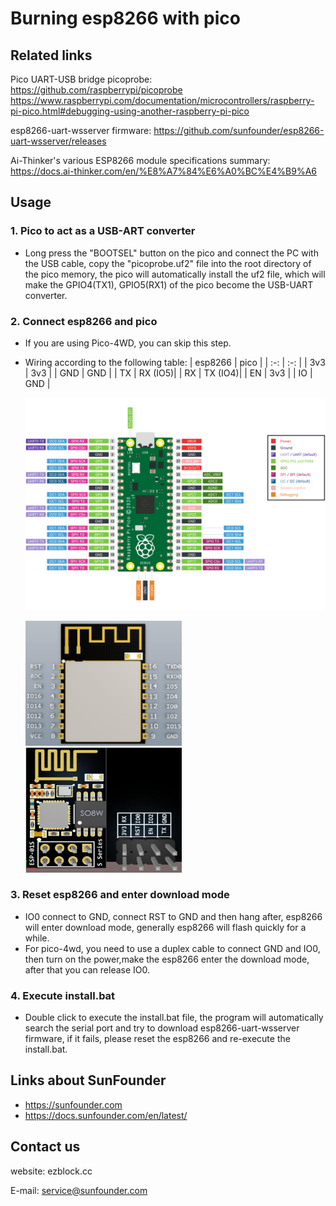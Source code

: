 # Burning esp8266 with pico

## Related links
Pico UART-USB bridge picoprobe:
    https://github.com/raspberrypi/picoprobe
    https://www.raspberrypi.com/documentation/microcontrollers/raspberry-pi-pico.html#debugging-using-another-raspberry-pi-pico

esp8266-uart-wsserver firmware:
    https://github.com/sunfounder/esp8266-uart-wsserver/releases

Ai-Thinker's various ESP8266 module specifications summary:
    https://docs.ai-thinker.com/en/%E8%A7%84%E6%A0%BC%E4%B9%A6

## Usage
### 1. Pico to act as a USB-ART converter
- Long press the "BOOTSEL" button on the pico and connect the PC with the USB cable, copy the "picoprobe.uf2" file into the root directory of the pico memory, the pico will automatically install the uf2 file, which will make the GPIO4(TX1), GPIO5(RX1) of the pico become the USB-UART converter.

### 2. Connect esp8266 and pico
- If you are using Pico-4WD, you can skip this step.
- Wiring according to the following table:
   | esp8266 |   pico  |
   | :-:     | :-:     |
   | 3v3     | 3v3     |
   | GND     | GND     |
   | TX      | RX (IO5)|
   | RX      | TX (IO4)|
   | EN      | 3v3     |
   | IO      | GND     |

   ![pico_pinout](./pinout/pico-pinout.svg#pic_center "pico_pinout")
   
   <img src="./pinout/ESP-12S_pinout.jpg" width="250" height="200" align="left-center" title="ESP-12S_pinout"/>
   <img src="./pinout/ESP-01S_pinout.jpg" width="250" height="200" align="right-center" title="ESP-01S_pinout" />

### 3. Reset esp8266 and enter download mode
- IO0 connect to GND, connect RST to GND and then hang after, esp8266 will enter download mode, generally esp8266 will flash quickly for a while.
- For pico-4wd, you need to use a duplex cable to connect GND and IO0, then turn on the power,make the esp8266 enter the download mode, after that you can release IO0.

### 4. Execute install.bat
- Double click to execute the install.bat file, the program will automatically search the serial port and try to download esp8266-uart-wsserver firmware, if it fails, please reset the esp8266 and re-execute the install.bat.

## Links about SunFounder 
- https://sunfounder.com
- https://docs.sunfounder.com/en/latest/

## Contact us

website:
    ezblock.cc

E-mail:
    service@sunfounder.com

